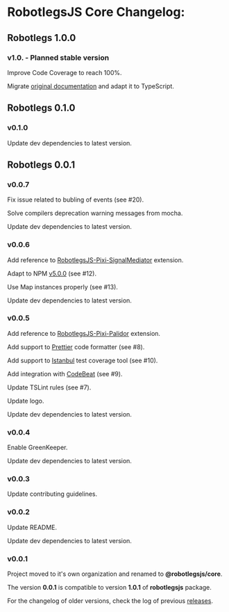 # RobotlegsJS Core Changelog:

## Robotlegs 1.0.0

### v1.0. - Planned stable version

Improve Code Coverage to reach 100%.

Migrate [original documentation](https://github.com/robotlegs/robotlegs-framework/blob/master/src/readme.md) and adapt it to TypeScript.

## Robotlegs 0.1.0

### v0.1.0

Update dev dependencies to latest version.

## Robotlegs 0.0.1

### v0.0.7

Fix issue related to bubling of events (see #20).

Solve compilers deprecation warning messages from mocha.

Update dev dependencies to latest version.

### v0.0.6

Add reference to [RobotlegsJS-Pixi-SignalMediator](https://github.com/RobotlegsJS/RobotlegsJS-Pixi-SignalMediator) extension.

Adapt to NPM [v5.0.0](http://blog.npmjs.org/post/161081169345/v500) (see #12).

Use Map instances properly (see #13).

Update dev dependencies to latest version.

### v0.0.5

Add reference to [RobotlegsJS-Pixi-Palidor](https://github.com/RobotlegsJS/RobotlegsJS-Pixi-Palidor) extension.

Add support to [Prettier](https://prettier.io) code formatter (see #8).

Add support to [Istanbul](https://istanbul.js.org) test coverage tool (see #10).

Add integration with [CodeBeat](https://codebeat.co) (see #9).

Update TSLint rules (see #7).

Update logo.

Update dev dependencies to latest version.

### v0.0.4

Enable GreenKeeper.

Update dev dependencies to latest version.

### v0.0.3

Update contributing guidelines.

### v0.0.2

Update README.

Update dev dependencies to latest version.

### v0.0.1

Project moved to it's own organization and renamed to **@robotlegsjs/core**.

The version **0.0.1** is compatible to version **1.0.1** of **robotlegsjs** package.

For the changelog of older versions, check the log of previous [releases](https://github.com/GoodgameStudios/RobotlegsJS/releases).
